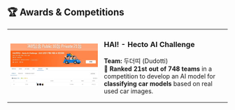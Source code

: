 ## 🏆 Awards & Competitions

<table>
  <tbody>
    <tr>
      <td align="center" width="200">
        <img src="hecto.jpg" alt="HAI! - Hecto AI Challenge" width="100%"/>
      </td>
      <td>
        <h3>HAI! - Hecto AI Challenge</h3>
        <p>
          <strong>Team:</strong> 두더띠 (Dudotti)<br>
          🥉 <strong> Ranked 21st out of 748 teams</strong>  in a competition to develop an AI model for <strong> classifying car models</strong> based on real used car images.
        </p>
      </td>
    </tr>
  </tbody>
</table>
